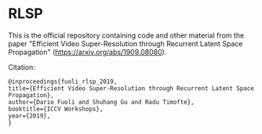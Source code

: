 # RLSP

This is the official repository containing code and other material from the paper "Efficient Video Super-Resolution through Recurrent Latent Space Propagation" (https://arxiv.org/abs/1909.08080).

Citation:
```
@inproceedings{fuoli_rlsp_2019,
title={Efficient Video Super-Resolution through Recurrent Latent Space Propagation},
author={Dario Fuoli and Shuhang Gu and Radu Timofte},
booktitle={ICCV Workshops},
year={2019},
}
```
